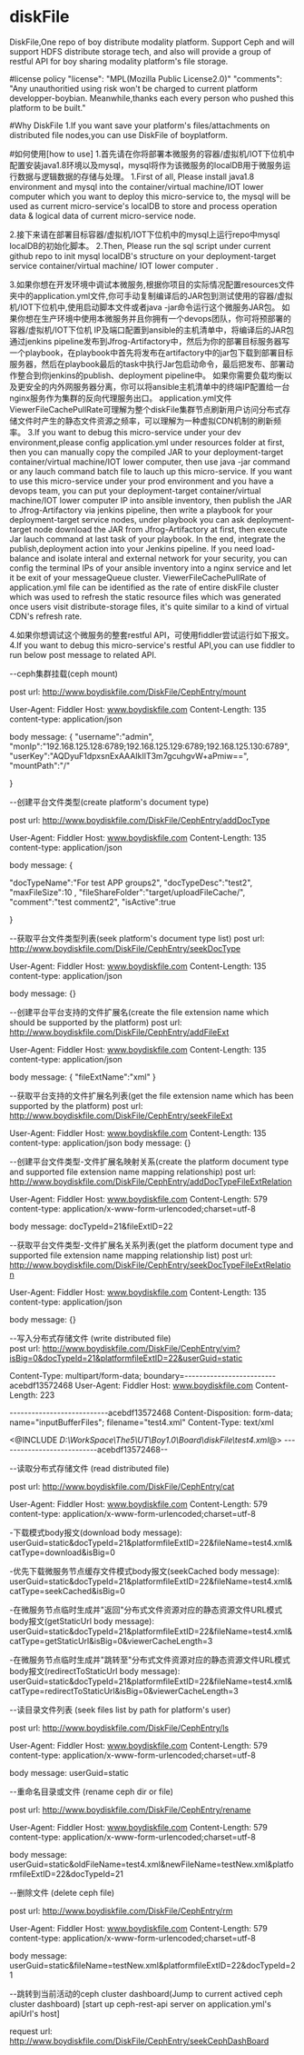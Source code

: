 # diskFile
DiskFile,One repo of boy distribute modality platform. Support Ceph and will support HDFS distribute storage tech, and also will provide a group of restful API for boy sharing modality platform's file storage.

#license policy
"license": "MPL(Mozilla Public License2.0)"
"comments": "Any unauthoritied using risk won't be charged to current platform developper-boybian. Meanwhile,thanks each every person who pushed this platform to be built."

#Why DiskFile
1.If you want save your platform's files/attachments on distributed file nodes,you can use DiskFile of boyplatform. 


#如何使用[how to use]
1.首先请在你将部署本微服务的容器/虚拟机/IOT下位机中配置安装java1.8环境以及mysql，mysql将作为该微服务的localDB用于微服务运行数据与逻辑数据的存储与处理。
1.First of all, Please install java1.8 environment and mysql into the container/virtual machine/IOT lower computer which you want to deploy this micro-service to, the mysql will be used as current micro-service's localDB to store and process operation data & logical data of current micro-service node.

2.接下来请在部署目标容器/虚拟机/IOT下位机中的mysql上运行repo中mysql localDB的初始化脚本。
2.Then, Please run the sql script under current github repo to init mysql localDB's structure on your deployment-target service container/virtual machine/ IOT lower computer .


3.如果你想在开发环境中调试本微服务,根据你项目的实际情况配置resources文件夹中的application.yml文件,你可手动复制编译后的JAR包到测试使用的容器/虚拟机/IOT下位机中,使用启动脚本文件或者java -jar命令运行这个微服务JAR包。
  如果你想在生产环境中使用本微服务并且你拥有一个devops团队，你可将预部署的容器/虚拟机/IOT下位机 IP及端口配置到ansible的主机清单中，将编译后的JAR包通过jenkins pipeline发布到Jfrog-Artifactory中，然后为你的部署目标服务器写一个playbook，在playbook中首先将发布在artifactory中的jar包下载到部署目标服务器，然后在playbook最后的task中执行Jar包启动命令，最后把发布、部署动作整合到你jenkins的publish、deployment pipeline中。
  如果你需要负载均衡以及更安全的内外网服务器分离，你可以将ansible主机清单中的终端IP配置给一台nginx服务作为集群的反向代理服务出口。
  application.yml文件ViewerFileCachePullRate可理解为整个diskFile集群节点刷新用户访问分布式存储文件时产生的静态文件资源之频率，可以理解为一种虚拟CDN机制的刷新频率。
3.If you want to debug this micro-service under your dev environment,please config application.yml under resources folder at first, then you can manually copy the compiled JAR to your deployment-target container/virtual machine/IOT lower computer, then use java -jar command or any lauch command batch file to lauch up this micro-service.
  If you want to use this micro-service under your prod environment and you have a devops team, you can put your deployment-target container/virtual machine/IOT lower computer IP into ansible inventory, then publish the JAR to Jfrog-Artifactory via jenkins pipeline, then write a playbook for your deployment-target service nodes, under playbook you can ask deployment-target node download the JAR from Jfrog-Artifactory at first, then execute Jar lauch command at last task of your playbook. In the end, integrate the publish,deployment action into your Jenkins pipeline.
  If you need load-balance and isolate interal and external network for your security, you can config the terminal IPs of your ansible inventory into a nginx service and let it be exit of your messageQueue cluster.
  ViewerFileCachePullRate of application.yml file can be identified as the rate of entire diskFile cluster which was used to refresh the static resource files which was generated once users visit distribute-storage files, it's quite similar to a kind of virtual CDN's refresh rate.


4.如果你想调试这个微服务的整套restful API，可使用fiddler尝试运行如下报文。
4.If you want to debug this micro-service's restful API,you can use fiddler to run below post message to related API.


--ceph集群挂载(ceph mount)

post url:  http://www.boydiskfile.com/DiskFile/CephEntry/mount

User-Agent: Fiddler
Host: www.boydiskfile.com
Content-Length: 135
content-type: application/json

body message:
{
 "username":"admin",
 "monIp":"192.168.125.128:6789;192.168.125.129:6789;192.168.125.130:6789",
 "userKey":"AQDyuF1dpxsnExAAAIkIlT3m7gcuhgvW+aPmiw==",
 "mountPath":"/"

}

--创建平台文件类型(create platform's document type)

post url:  http://www.boydiskfile.com/DiskFile/CephEntry/addDocType

User-Agent: Fiddler
Host: www.boydiskfile.com
Content-Length: 135
content-type: application/json

body message:
{

"docTypeName":"For test APP groups2",
"docTypeDesc":"test2",
"maxFileSize":10 ,
"fileShareFolder":"target/uploadFileCache/",
"comment":"test comment2",
"isActive":true

}

--获取平台文件类型列表(seek platform's document type list)
post url: http://www.boydiskfile.com/DiskFile/CephEntry/seekDocType

User-Agent: Fiddler
Host: www.boydiskfile.com
Content-Length: 135
content-type: application/json

body message:
{}


--创建平台平台支持的文件扩展名(create the file extension name which should be supported by the platform)
post url:  http://www.boydiskfile.com/DiskFile/CephEntry/addFileExt  
  
User-Agent: Fiddler
Host: www.boydiskfile.com
Content-Length: 135
content-type: application/json

body message:
{
"fileExtName":"xml"
}

--获取平台支持的文件扩展名列表(get the file extension name which has been supported by the platform)
post url: http://www.boydiskfile.com/DiskFile/CephEntry/seekFileExt

User-Agent: Fiddler
Host: www.boydiskfile.com
Content-Length: 135
content-type: application/json
body message:
{}

--创建平台文件类型-文件扩展名映射关系(create the platform document type and supported file extension name mapping relationship)
post url: http://www.boydiskfile.com/DiskFile/CephEntry/addDocTypeFileExtRelation

User-Agent: Fiddler
Host: www.boydiskfile.com
Content-Length: 579
content-type: application/x-www-form-urlencoded;charset=utf-8

body message:
docTypeId=21&fileExtID=22

--获取平台文件类型-文件扩展名关系列表(get the platform document type and supported file extension name mapping relationship list)
post url: http://www.boydiskfile.com/DiskFile/CephEntry/seekDocTypeFileExtRelation

User-Agent: Fiddler
Host: www.boydiskfile.com
Content-Length: 135
content-type: application/json

body message:
{}

--写入分布式存储文件 (write distributed file)  
post url: http://www.boydiskfile.com/DiskFile/CephEntry/vim?isBig=0&docTypeId=21&platformfileExtID=22&userGuid=static
 
Content-Type: multipart/form-data; boundary=-------------------------acebdf13572468
User-Agent: Fiddler
Host: www.boydiskfile.com
Content-Length: 223

---------------------------acebdf13572468
Content-Disposition: form-data; name="inputBufferFiles"; filename="test4.xml"
Content-Type: text/xml

<@INCLUDE *D:\WorkSpace\The5\UT\Boy1.0\Board\diskFile\test4.xml*@>
---------------------------acebdf13572468--

--读取分布式存储文件 (read distributed file)

post url: http://www.boydiskfile.com/DiskFile/CephEntry/cat

User-Agent: Fiddler
Host: www.boydiskfile.com
Content-Length: 579
content-type: application/x-www-form-urlencoded;charset=utf-8

-下载模式body报文(download body message):
userGuid=static&docTypeId=21&platformfileExtID=22&fileName=test4.xml&catType=download&isBig=0

-优先下载微服务节点缓存文件模式body报文(seekCached body message):
userGuid=static&docTypeId=21&platformfileExtID=22&fileName=test4.xml&catType=seekCached&isBig=0

-在微服务节点临时生成并"返回"分布式文件资源对应的静态资源文件URL模式body报文(getStaticUrl body message):
userGuid=static&docTypeId=21&platformfileExtID=22&fileName=test4.xml&catType=getStaticUrl&isBig=0&viewerCacheLength=3

-在微服务节点临时生成并"跳转至"分布式文件资源对应的静态资源文件URL模式body报文(redirectToStaticUrl body message):
userGuid=static&docTypeId=21&platformfileExtID=22&fileName=test4.xml&catType=redirectToStaticUrl&isBig=0&viewerCacheLength=3


--读目录文件列表 (seek files list by path for platform's user)

post url:  http://www.boydiskfile.com/DiskFile/CephEntry/ls

User-Agent: Fiddler
Host: www.boydiskfile.com
Content-Length: 579
content-type: application/x-www-form-urlencoded;charset=utf-8

body message:
userGuid=static


--重命名目录或文件 (rename ceph dir or file)

post url: http://www.boydiskfile.com/DiskFile/CephEntry/rename

User-Agent: Fiddler
Host: www.boydiskfile.com
Content-Length: 579
content-type: application/x-www-form-urlencoded;charset=utf-8

body message:
userGuid=static&oldFileName=test4.xml&newFileName=testNew.xml&platformfileExtID=22&docTypeId=21


--删除文件 (delete ceph file) 

post url: http://www.boydiskfile.com/DiskFile/CephEntry/rm

User-Agent: Fiddler
Host: www.boydiskfile.com
Content-Length: 579
content-type: application/x-www-form-urlencoded;charset=utf-8

body message:
userGuid=static&fileName=testNew.xml&platformfileExtID=22&docTypeId=21

--跳转到当前活动的ceph cluster dashboard(Jump to current actived ceph cluster dashboard) [start up ceph-rest-api server on application.yml's apiUrl's host]

request url: http://www.boydiskfile.com/DiskFile/CephEntry/seekCephDashBoard